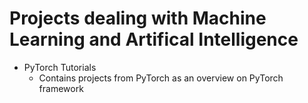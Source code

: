 # Projects dealing with Machine Learning and Artifical Intelligence
* PyTorch Tutorials
    * Contains projects from PyTorch as an overview on PyTorch framework